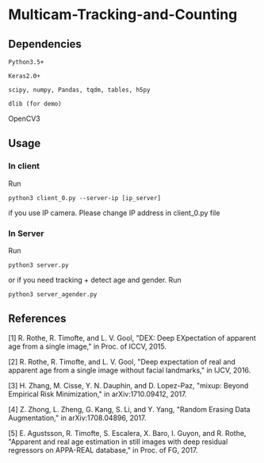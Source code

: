 # Multicam-Tracking-and-Counting

## Dependencies
    Python3.5+

    Keras2.0+

    scipy, numpy, Pandas, tqdm, tables, h5py

    dlib (for demo)

OpenCV3

## Usage
### In client 
Run 
```
python3 client_0.py --server-ip [ip_server]
```
if you use IP camera. Please change IP address in client_0.py file 

### In Server
Run
```
python3 server.py
```
or if you need tracking + detect age and gender. Run
```
python3 server_agender.py
```
## References
[1] R. Rothe, R. Timofte, and L. V. Gool, "DEX: Deep EXpectation of apparent age from a single image," in Proc. of ICCV, 2015.

[2] R. Rothe, R. Timofte, and L. V. Gool, "Deep expectation of real and apparent age from a single image without facial landmarks," in IJCV, 2016.

[3] H. Zhang, M. Cisse, Y. N. Dauphin, and D. Lopez-Paz, "mixup: Beyond Empirical Risk Minimization," in arXiv:1710.09412, 2017.

[4] Z. Zhong, L. Zheng, G. Kang, S. Li, and Y. Yang, "Random Erasing Data Augmentation," in arXiv:1708.04896, 2017.

[5] E. Agustsson, R. Timofte, S. Escalera, X. Baro, I. Guyon, and R. Rothe, "Apparent and real age estimation in still images with deep residual regressors on APPA-REAL database," in Proc. of FG, 2017.
